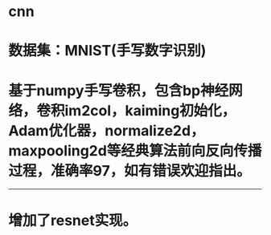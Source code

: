 # cnn
# 数据集：MNIST(手写数字识别) 
# 基于numpy手写卷积，包含bp神经网络，卷积im2col，kaiming初始化，Adam优化器，normalize2d，maxpooling2d等经典算法前向反向传播过程，准确率97，如有错误欢迎指出。
------------------------
# 增加了resnet实现。
